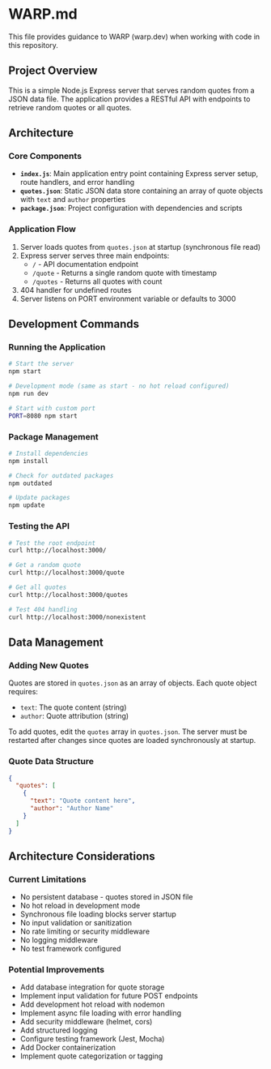 # WARP.md

This file provides guidance to WARP (warp.dev) when working with code in this repository.

## Project Overview

This is a simple Node.js Express server that serves random quotes from a JSON data file. The application provides a RESTful API with endpoints to retrieve random quotes or all quotes.

## Architecture

### Core Components

- **`index.js`**: Main application entry point containing Express server setup, route handlers, and error handling
- **`quotes.json`**: Static JSON data store containing an array of quote objects with `text` and `author` properties
- **`package.json`**: Project configuration with dependencies and scripts

### Application Flow

1. Server loads quotes from `quotes.json` at startup (synchronous file read)
2. Express server serves three main endpoints:
   - `/` - API documentation endpoint
   - `/quote` - Returns a single random quote with timestamp
   - `/quotes` - Returns all quotes with count
3. 404 handler for undefined routes
4. Server listens on PORT environment variable or defaults to 3000

## Development Commands

### Running the Application
```bash
# Start the server
npm start

# Development mode (same as start - no hot reload configured)
npm run dev

# Start with custom port
PORT=8080 npm start
```

### Package Management
```bash
# Install dependencies
npm install

# Check for outdated packages
npm outdated

# Update packages
npm update
```

### Testing the API
```bash
# Test the root endpoint
curl http://localhost:3000/

# Get a random quote
curl http://localhost:3000/quote

# Get all quotes
curl http://localhost:3000/quotes

# Test 404 handling
curl http://localhost:3000/nonexistent
```

## Data Management

### Adding New Quotes

Quotes are stored in `quotes.json` as an array of objects. Each quote object requires:
- `text`: The quote content (string)
- `author`: Quote attribution (string)

To add quotes, edit the `quotes` array in `quotes.json`. The server must be restarted after changes since quotes are loaded synchronously at startup.

### Quote Data Structure
```json
{
  "quotes": [
    {
      "text": "Quote content here",
      "author": "Author Name"
    }
  ]
}
```

## Architecture Considerations

### Current Limitations
- No persistent database - quotes stored in JSON file
- No hot reload in development mode
- Synchronous file loading blocks server startup
- No input validation or sanitization
- No rate limiting or security middleware
- No logging middleware
- No test framework configured

### Potential Improvements
- Add database integration for quote storage
- Implement input validation for future POST endpoints
- Add development hot reload with nodemon
- Implement async file loading with error handling
- Add security middleware (helmet, cors)
- Add structured logging
- Configure testing framework (Jest, Mocha)
- Add Docker containerization
- Implement quote categorization or tagging